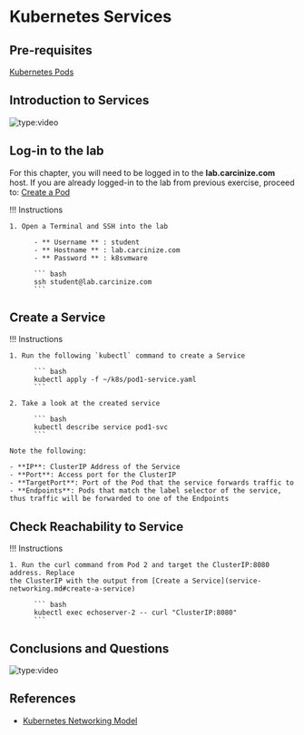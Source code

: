 # Kubernetes Services

## Pre-requisites

[Kubernetes Pods](networking.md)

## Introduction to Services

![type:video](https://www.youtube.com/embed/-ek3Xajmsoo)

## Log-in to the lab

For this chapter, you will need to be logged in to the 
**lab.carcinize.com** host. If you are already logged-in 
to the lab from previous exercise, proceed to: [Create a Pod](networking.md#create-a-pod)

!!! Instructions 

    1. Open a Terminal and SSH into the lab

          - ** Username ** : student
          - ** Hostname ** : lab.carcinize.com
          - ** Password ** : k8svmware
    
          ``` bash
          ssh student@lab.carcinize.com 
          ```

## Create a Service

!!! Instructions
 
    1. Run the following `kubectl` command to create a Service

          ``` bash
          kubectl apply -f ~/k8s/pod1-service.yaml 
          ```

    2. Take a look at the created service
 
          ``` bash
          kubectl describe service pod1-svc
          ```

    Note the following: 

    - **IP**: ClusterIP Address of the Service
    - **Port**: Access port for the ClusterIP 
    - **TargetPort**: Port of the Pod that the service forwards traffic to
    - **Endpoints**: Pods that match the label selector of the service, thus traffic will be forwarded to one of the Endpoints

## Check Reachability to Service

!!! Instructions

    1. Run the curl command from Pod 2 and target the ClusterIP:8080 address. Replace 
    the ClusterIP with the output from [Create a Service](service-networking.md#create-a-service)

          ``` bash
          kubectl exec echoserver-2 -- curl "ClusterIP:8080"
          ```

## Conclusions and Questions

![type:video](https://conclusion-video-pod-networking.com)


## References

* [Kubernetes Networking Model](https://kubernetes.io/docs/concepts/services-networking/)
